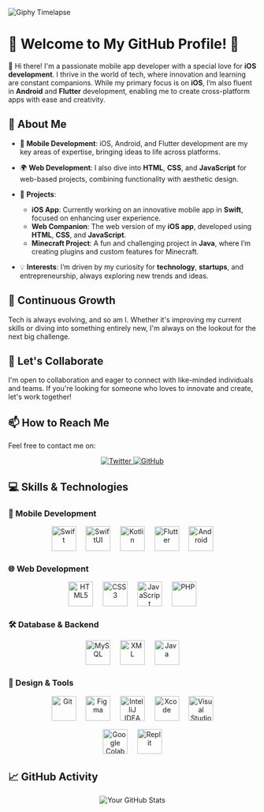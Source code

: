 ![Giphy Timelapse](https://pbs.twimg.com/profile_banners/1753010031916732416/1712250308/1500x500)

# 🌟 Welcome to My GitHub Profile! 🌟

👋 Hi there! I'm a passionate mobile app developer with a special love for **iOS development**. I thrive in the world of tech, where innovation and learning are constant companions. While my primary focus is on **iOS**, I’m also fluent in **Android** and **Flutter** development, enabling me to create cross-platform apps with ease and creativity.

## 🚀 About Me
- 📱 **Mobile Development**: iOS, Android, and Flutter development are my key areas of expertise, bringing ideas to life across platforms.
- 🌍 **Web Development**: I also dive into **HTML**, **CSS**, and **JavaScript** for web-based projects, combining functionality with aesthetic design.
- 💼 **Projects**:
  - **iOS App**: Currently working on an innovative mobile app in **Swift**, focused on enhancing user experience.
  - **Web Companion**: The web version of my **iOS app**, developed using **HTML**, **CSS**, and **JavaScript**.
  - **Minecraft Project**: A fun and challenging project in **Java**, where I’m creating plugins and custom features for Minecraft.

- 💡 **Interests**: I’m driven by my curiosity for **technology**, **startups**, and entrepreneurship, always exploring new trends and ideas.

## 🌱 Continuous Growth
Tech is always evolving, and so am I. Whether it's improving my current skills or diving into something entirely new, I'm always on the lookout for the next big challenge.

## 👥 Let's Collaborate
I'm open to collaboration and eager to connect with like-minded individuals and teams. If you're looking for someone who loves to innovate and create, let's work together!

## 📫 How to Reach Me
Feel free to contact me on:
<p align="center">
  <a href="https://twitter.com/pelusinnidev">
    <img src="https://img.shields.io/badge/Twitter-pelusinnidev-1DA1F2?style=for-the-badge&logo=twitter&logoColor=white" alt="Twitter">
  </a>
  <a href="https://github.com/pelusinnidev">
    <img src="https://img.shields.io/badge/GitHub-Pelusinni-100000?style=for-the-badge&logo=github&logoColor=white" alt="GitHub">
  </a>
</p>

## 💻 Skills & Technologies

### 📱 Mobile Development
<p align="center">
  <a href="https://developer.apple.com/swift/"><img src="https://raw.githubusercontent.com/danielcranney/readme-generator/main/public/icons/skills/swift-colored.svg" width="50" height="50" alt="Swift"/></a> &nbsp; &nbsp;
  <a href="https://developer.apple.com/xcode/swiftui/"><img src="https://developer.apple.com/assets/elements/icons/swiftui/swiftui-96x96_2x.png" width="50" height="50" alt="SwiftUI"/></a> &nbsp; &nbsp;
  <a href="https://developer.android.com/kotlin"><img src="https://upload.wikimedia.org/wikipedia/commons/7/74/Kotlin_Icon.png" width="50" height="50" alt="Kotlin"/></a> &nbsp; &nbsp;
  <a href="https://flutter.dev/"><img src="https://storage.googleapis.com/cms-storage-bucket/0dbfcc7a59cd1cf16282.png" width="50" height="50" alt="Flutter"/></a> &nbsp; &nbsp;
  <a href="https://developer.android.com/"><img src="https://upload.wikimedia.org/wikipedia/commons/3/3e/Android_logo_2019.png" width="50" height="50" alt="Android"/></a>
</p>

### 🌐 Web Development
<p align="center">
  <a href="https://developer.mozilla.org/en-US/docs/Web/HTML"><img src="https://raw.githubusercontent.com/danielcranney/readme-generator/main/public/icons/skills/html5-colored.svg" width="50" height="50" alt="HTML5"/></a> &nbsp; &nbsp;
  <a href="https://developer.mozilla.org/en-US/docs/Web/CSS"><img src="https://raw.githubusercontent.com/danielcranney/readme-generator/main/public/icons/skills/css3-colored.svg" width="50" height="50" alt="CSS3"/></a> &nbsp; &nbsp;
  <a href="https://developer.mozilla.org/en-US/docs/Web/JavaScript"><img src="https://raw.githubusercontent.com/danielcranney/readme-generator/main/public/icons/skills/javascript-colored.svg" width="50" height="50" alt="JavaScript"/></a> &nbsp; &nbsp;
  <a href="https://www.php.net/"><img src="https://www.php.net/images/logos/new-php-logo.svg" width="50" height="50" alt="PHP"/></a>
</p>

### 🛠️ Database & Backend
<p align="center">
  <a href="https://www.mysql.com/"><img src="https://www.svgrepo.com/show/331760/sql-database-generic.svg" width="50" height="50" alt="MySQL"/></a> &nbsp; &nbsp;
  <a href="https://www.xml.com"><img src="https://www.svgrepo.com/show/31053/xml.svg" width="50" height="50" alt="XML"/></a> &nbsp; &nbsp;
  <a href="https://www.oracle.com/java/"><img src="https://raw.githubusercontent.com/danielcranney/readme-generator/main/public/icons/skills/java-colored.svg" width="50" height="50" alt="Java"/></a>
</p>

### 🎨 Design & Tools
<p align="center">
  <a href="https://git-scm.com/"><img src="https://raw.githubusercontent.com/danielcranney/readme-generator/main/public/icons/skills/git-colored.svg" width="50" height="50" alt="Git"/></a> &nbsp; &nbsp;
  <a href="https://www.figma.com/"><img src="https://upload.wikimedia.org/wikipedia/commons/3/33/Figma-logo.svg" width="50" height="50" alt="Figma"/></a> &nbsp; &nbsp;
  <a href="https://www.jetbrains.com/idea/"><img src="https://upload.wikimedia.org/wikipedia/commons/thumb/9/9c/IntelliJ_IDEA_Icon.svg/2048px-IntelliJ_IDEA_Icon.svg.png" width="50" height="50" alt="IntelliJ IDEA"/></a> &nbsp; &nbsp;
  <a href="https://developer.apple.com/xcode/"><img src="https://developer.apple.com/assets/elements/icons/xcode-12/xcode-12-96x96_2x.png" width="50" height="50" alt="Xcode"/></a> &nbsp; &nbsp;
  <a href="https://code.visualstudio.com/"><img src="https://upload.wikimedia.org/wikipedia/commons/thumb/9/9a/Visual_Studio_Code_1.35_icon.svg/2048px-Visual_Studio_Code_1.35_icon.svg.png" width="50" height="50" alt="Visual Studio Code"/></a>
</p>

<p align="center">
  <a href="https://colab.research.google.com/"><img src="https://upload.wikimedia.org/wikipedia/commons/thumb/d/d0/Google_Colaboratory_SVG_Logo.svg/2560px-Google_Colaboratory_SVG_Logo.svg.png" width="50" height="50" alt="Google Colab"/></a> &nbsp; &nbsp;
  <a href="https://replit.com/"><img src="https://upload.wikimedia.org/wikipedia/commons/thumb/7/78/New_Replit_Logo.svg/2048px-New_Replit_Logo.svg.png" width="50" height="50" alt="Replit"/></a>
</p>

## 📈 GitHub Activity
<p align="center">
  <img src="https://github-readme-stats.vercel.app/api?username=PelusinniDev&show_icons=true&theme=radical" alt="Your GitHub Stats">
</p>
